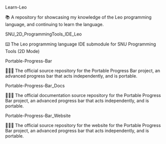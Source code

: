 
Learn-Leo

📚️ A repository for showcasing my knowledge of the Leo programming language, and continuing to learn the language. 

SNU_2D_ProgrammingTools_IDE_Leo

⌨️ The Leo programming language IDE submodule for SNU Programming Tools (2D Mode)

Portable-Progress-Bar

💈️💼️💾️ The official source repository for the Portable Progress Bar project, an advanced progress bar that acts independently, and is portable.

Portable-Progress-Bar_Docs

💈️💼️📖️ The official documentation source repository for the Portable Progress Bar project, an advanced progress bar that acts independently, and is portable.
 
Portable-Progress-Bar_Website

💈️💼️🌐️ The official source repository for the website for the Portable Progress Bar project, an advanced progress bar that acts independently, and is portable.

